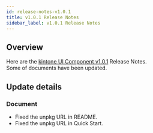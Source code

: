 ```yaml
---
id: release-notes-v1.0.1
title: v1.0.1 Release Notes
sidebar_label: v1.0.1 Release Notes
---
```


## Overview

Here are the [kintone UI Component v1.0.1](https://github.com/kintone-labs/kintone-ui-component/releases/tag/v1.0.1) Release Notes.<br/>
Some of documents have been updated.

## Update details
### Document
- Fixed the unpkg URL in README.
- Fixed the unpkg URL in Quick Start.